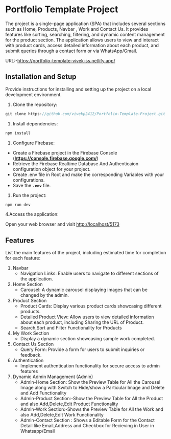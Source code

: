 

# **Portfolio Template Project**

The project is a single-page application (SPA) that includes several sections such as Home, Products, Navbar , Work and Contact Us. It provides features like sorting, searching, filtering, and dynamic content management for the product section. The application allows users to view and interact with product cards, access detailed information about each product, and submit queries through a contact form or via WhatsApp/Gmail.

URL:-https://portfolio-template-vivek-ss.netlify.app/

## **Installation and Setup**

Provide instructions for installing and setting up the project on a local development environment.

1. Clone the repository:

```jsx
git clone https://github.com/vivekp2412/Portfolio-Template-Project.git
```

1. Install dependencies:

```jsx
npm install
```

1. Configure Firebase:
- Create a Firebase project in the Firebase Console (**https://console.firebase.google.com/**)
- Retrieve the Firebase Realtime Database And Authenticaion configuration object for your project.
- Create .env  file in Root and make the corresponding Variables with your configurations.
- Save the **`.env`** file.
1. Run the project:

```jsx
npm run dev
```

4.Access the application:

Open your web browser and visit [http://localhost/5173](http://localhost/)

## **Features**

List the main features of the project, including estimated time for completion for each feature:

1. Navbar 
    - Navigation Links: Enable users to navigate to different sections of the application.
2. Home Section
    - Carousel: A dynamic carousel displaying  images that can be changed by the admin.
3. Product Section
    - Product Cards: Display various product cards showcasing different products.
    - Detailed Product View: Allow users to view detailed information about each product, including Sharing the URL of Product.
    - Search,Sort and Filter Functionality for Products
4. My Work Section 
    - Display a dynamic section showcasing sample work completed.
5. Contact Us Section
    - Query Form: Provide a form for users to submit inquiries or feedback.
6. Authentication 
    - Implement authentication functionality for secure access to admin features
7. Dynamic Admin Management (Admin) 
    - Admin-Home Section: Show the Preview Table for All the Carousel Image along with Switch to Hide/show a Particular Image and Delete and Add Functionality
    - Admin-Product Section:-Show the Preview Table for All the Product and also Add,Delete,Edit Product Functionality
    - Admin-Work Section:-Shows the Preview Table for All the Work and also Add,Delete,Edit Work Functionality
    - Admin-Contact Section : Shows a Editable Form for the Contact Detail like Email,Address and Checkbox for Recieving in User in Whatsapp/Email